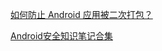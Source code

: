 [如何防止 Android 应用被二次打包？](https://www.zhihu.com/question/41368839)

[Android安全知识笔记合集](https://juejin.im/post/5deb7478518825126204f4d7)

